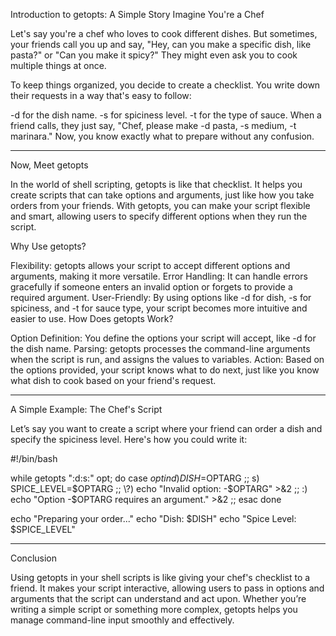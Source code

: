 Introduction to getopts: A Simple Story
Imagine You're a Chef

Let's say you're a chef who loves to cook different dishes. But sometimes, your friends call you up and say, "Hey, can you make a specific dish, like pasta?" or "Can you make it spicy?" They might even ask you to cook multiple things at once.

To keep things organized, you decide to create a checklist. You write down their requests in a way that's easy to follow:

-d for the dish name.
-s for spiciness level.
-t for the type of sauce.
When a friend calls, they just say, "Chef, please make -d pasta, -s medium, -t marinara." Now, you know exactly what to prepare without any confusion.

------------------------------------------------------------------------------------------------------

Now, Meet getopts

In the world of shell scripting, getopts is like that checklist. It helps you create scripts that can take options and arguments, just like how you take orders from your friends. With getopts, you can make your script flexible and smart, allowing users to specify different options when they run the script.

Why Use getopts?

Flexibility: getopts allows your script to accept different options and arguments, making it more versatile.
Error Handling: It can handle errors gracefully if someone enters an invalid option or forgets to provide a required argument.
User-Friendly: By using options like -d for dish, -s for spiciness, and -t for sauce type, your script becomes more intuitive and easier to use.
How Does getopts Work?

Option Definition: You define the options your script will accept, like -d for the dish name.
Parsing: getopts processes the command-line arguments when the script is run, and assigns the values to variables.
Action: Based on the options provided, your script knows what to do next, just like you know what dish to cook based on your friend's request.

------------------------------------------------------------------------------------------------------

A Simple Example: The Chef's Script

Let’s say you want to create a script where your friend can order a dish and specify the spiciness level. Here's how you could write it:

#!/bin/bash

while getopts ":d:s:" opt; do
  case $opt in
    d)
      DISH=$OPTARG
      ;;
    s)
      SPICE_LEVEL=$OPTARG
      ;;
    \?)
      echo "Invalid option: -$OPTARG" >&2
      ;;
    :)
      echo "Option -$OPTARG requires an argument." >&2
      ;;
  esac
done

echo "Preparing your order..."
echo "Dish: $DISH"
echo "Spice Level: $SPICE_LEVEL"

------------------------------------------------------------------------------------------------


Conclusion

Using getopts in your shell scripts is like giving your chef's checklist to a friend. It makes your script interactive, allowing users to pass in options and arguments that the script can understand and act upon. Whether you’re writing a simple script or something more complex, getopts helps you manage command-line input smoothly and effectively.